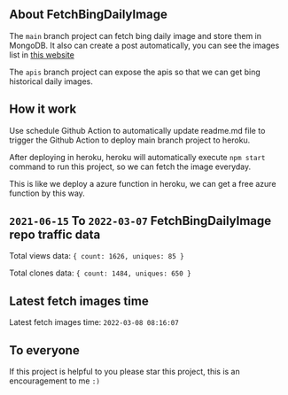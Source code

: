 ## About FetchBingDailyImage

The `main` branch project can fetch bing daily image and store them in MongoDB.
It also can create a post automatically, you can see the images list in [this website](https://oursalbum.netlify.app)

The `apis` branch project can expose the apis so that we can get bing historical daily images.

## How it work

Use schedule Github Action to automatically update readme.md file to trigger the Github Action to deploy main branch project to heroku.

After deploying in heroku, heroku will automatically execute `npm start` command to run this project, so we can fetch the image everyday.

This is like we deploy a azure function in heroku, we can get a free azure function by this way.

## `2021-06-15` To `2022-03-07` FetchBingDailyImage repo traffic data

Total views data: `{ count: 1626, uniques: 85 }`

Total clones data: `{ count: 1484, uniques: 650 }`

## Latest fetch images time

Latest fetch images time: `2022-03-08 08:16:07`

## To everyone

If this project is helpful to you please star this project, this is an encouragement to me `:)`



